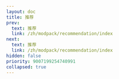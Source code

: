 ```yaml
---
layout: doc
title: 推荐
prev:
  text: 推荐
  link: /zh/modpack/recommendation/index
next:
  text: 推荐
  link: /zh/modpack/recommendation/index
hidden: false
priority: 9007199254740991
collapsed: true
---
```


